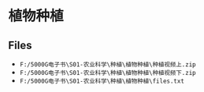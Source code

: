 # 植物种植

## Files

- `F:/5000G电子书\S01-农业科学\种植\植物种植\种植视频上.zip`
- `F:/5000G电子书\S01-农业科学\种植\植物种植\种植视频下.zip`
- `F:/5000G电子书\S01-农业科学\种植\植物种植\files.txt`

